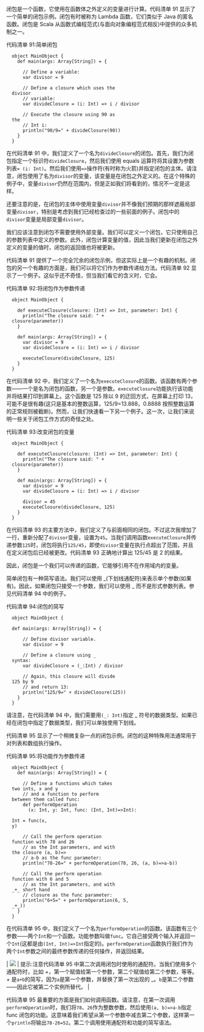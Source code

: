闭包是一个函数，它使用在函数体之外定义的变量进行计算。代码清单 91 显示了一个简单的闭包示例。闭包有时被称为 Lambda 函数，它们类似于 Java 的匿名函数。闭包是 Scala 从函数式编程范式(与面向对象编程范式相反)中提供的众多机制之一。

代码清单 91:简单闭包

```
  object MainObject {
    def main(args: Array[String]) = {

      // Define a variable:
      var divisor = 9

      // Define a closure which uses the
  divisor
      // variable:
      var divideClosure = (i: Int) => i / divisor

      // Execute the closure using 90 as
  the
      // Int i:
      println("90/9=" + divideClosure(90))
    }
  }

```

在代码清单 91 中，我们定义了一个名为`divideClosure`的闭包。首先，我们为闭包指定一个标识符`divideClosure`，然后我们使用 equals 运算符将其设置为参数列表`= (i: Int)`。然后我们使用`=>`操作符(有时称为火箭)并指定闭包的主体。请注意，闭包使用了名为`divisor`的变量，该变量是在闭包之外定义的。在这个特殊的例子中，变量`divisor`仍然在范围内，但是正如我们将看到的，情况不一定是这样。

还要注意的是，在闭包的主体中使用变量`divisor`并不像我们预期的那样遮蔽局部变量`divisor`，特别是考虑到我们已经检查过的一些前面的例子。闭包中的`divisor`变量是局部变量`divisor`。

我们应该注意到闭包不需要使用外部变量。我们可以定义一个闭包，它只使用自己的参数列表中定义的参数。此外，闭包计算变量的值，因此当我们更新在闭包之外定义的变量的值时，闭包的返回值也将被更新。

代码清单 91 提供了一个完全冗余的闭包示例，但这实际上是一个有趣的机制。闭包的另一个有趣的方面是，我们可以将它们作为参数传递给方法。代码清单 92 显示了一个例子。这似乎还不奇怪，但当我们看它的含义时，它会。

代码清单 92:将闭包作为参数传递

```
  object MainObject {

    def executeClosure(closure: (Int) => Int, parameter: Int) {
      println("The closure said: " +
  closure(parameter)) 
    }

    def main(args: Array[String]) = {
      var divisor = 9
      var divideClosure = (i: Int) => i / divisor

      executeClosure(divideClosure, 125)
    }
  }

```

在代码清单 92 中，我们定义了一个名为`executeClosure`的函数。该函数有两个参数——一个是名为闭包的函数，另一个是参数。`executeClosure`功能执行该功能并将结果打印到屏幕上。这个函数是 125 除以 9 的迂回方式，在屏幕上打印 13，可能不是很有趣(这只是基本的整数运算，125/9=13.888，0.8888 按照整数运算的正常规则被截断)。然而，让我们快速看一下另一个例子。这一次，让我们来说明一些关于闭包工作方式的奇怪之处。

代码清单 93:改变闭包的变量

```
  object MainObject {

    def executeClosure(closure: (Int) => Int, parameter: Int) {
      println("The closure said: " +
  closure(parameter)) 
    }

    def main(args: Array[String]) = {
      var divisor = 9
      var divideClosure = (i: Int) => i / divisor

      divisor = 45
      executeClosure(divideClosure, 125)
    }
  }

```

在代码清单 93 的主要方法中，我们定义了与前面相同的闭包。不过这次我增加了一行，重新分配了`divisor`变量，设置为`45`。当我们调用函数`executeClosure`并传递参数`125`时，闭包将执行`125/45`，即使`divisor`变量在执行点超出了范围，并且在定义闭包后已经被更改。代码清单 93 正确地计算出 125/45 是 2 的结果。

因此，闭包是一个我们可以传递的函数，它能够引用不在作用域内的变量。

简单闭包有一种简写语法。我们可以使用 _(下划线通配符)来表示单个参数(如果有)。因此，如果闭包只接受一个参数，我们可以使用 _ 而不是形式参数列表。参见代码清单 94 中的例子。

代码清单 94:闭包的简写

```
  object MainObject {

  def main(args: Array[String]) = {

      // Define divisor variable.
      var divisor = 9

      // Define a closure using _
  syntax:
      var divideClosure = (_:Int) / divisor

      // Again, this closure will divide
  125 by 9
      // and return 13:
      println("125/9=" + divideClosure(125))
    }
  }

```

请注意，在代码清单 94 中，我们需要用`(_: Int)`指定 _ 符号的数据类型。如果已经在闭包中指定了数据类型，我们可以单独使用下划线。

代码清单 95 显示了一个稍微复杂一点的闭包示例。闭包的这种特殊用法通常用于对列表和数组执行操作。

代码清单 95:将功能作为参数传递

```
  object MainObject {
    def main(args: Array[String]) = {

      // Define a functions which takes
  two ints, x and y
      // and a function to perform
  between them called func:
      def performOperation
        (x: Int, y: Int, func: (Int, Int)=>Int):

  Int = func(x,
  y)

      // Call the perform operation
  function with 78 and 26
      // as the Int parameters, and with
  the closure (a, b)=>
      // a-b as the func parameter: 
      println("78-26=" + performOperation(78, 26, (a, b)=>a-b)) 

      // Call the perform operation
  function with 6 and 5
      // as the Int parameters, and with
  _+_ short hand
      // closure as the func parameter:
      println("6+5=" + performOperation(6, 5,
  _+_))
    }
  }

```

在代码清单 95 中，我们定义了一个名为`performOperation`的函数。该函数有三个参数——两个`Int`和一个函数。功能参数叫做`func`。它自己接受两个输入并返回一个`Int`(这都是由`(Int, Int)=>Int`指定的)。`performOperation`函数执行我们作为两个`Int`参数之间的最终参数传递的任何操作，并返回结果。

| ![](../Images/tip.png) | 提示:注意代码清单 95 中第二次调用闭包时使用的通配符。当我们使用多个通配符时，比如 _+_，第一个赋值给第一个参数，第二个赋值给第二个参数，等等。_+_ 是`a+b`的简写，因为`a`是第一个参数，并替换了第一次出现的 _。`b`是第二个参数——因此它被第二个实例所替代。 |

代码清单 95 最重要的方面是我们如何调用函数。请注意，在第一次调用`performOperation`时，我们将`78`、`26`作为整数参数，然后使用`(a, b)=>a-b`指定 func 闭包的功能。这意味着我们希望从第一个参数中减去第二个参数，这样第一个`println`将输出`78-26=52`。第二个调用使用通配符和功能的简写语法。